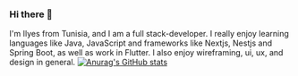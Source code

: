 ### Hi there 👋
I'm Ilyes from Tunisia, and I am a full stack-developer. I really enjoy learning languages like Java, JavaScript and frameworks like Nextjs, Nestjs and Spring Boot, as well as work in Flutter. I also enjoy wireframing, ui, ux, and design in general.
[![Anurag's GitHub stats](https://github-readme-stats.vercel.app/api?username=ilyesarous&show_icons=true&locale=en&theme=dark)](https://github.com/anuraghazra/github-readme-stats)
